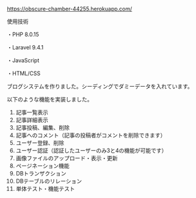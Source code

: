 https://obscure-chamber-44255.herokuapp.com/

使用技術

・PHP 8.0.15

・Laravel 9.4.1

・JavaScript

・HTML/CSS

ブログシステムを作りました。シーディングでダミーデータを入れています。 

以下のような機能を実装しました。
1. 記事一覧表示
2. 記事詳細表示
3. 記事投稿、編集、削除 
4. 記事へのコメント（記事の投稿者がコメントを削除できます）
5. ユーザー登録、削除
6. ユーザー認証（認証したユーザーのみ3と4の機能が可能です）
7. 画像ファイルのアップロード・表示・更新
8. ページネーション機能
9. DBトランザクション
10. DBテーブルのリレーション
11. 単体テスト・機能テスト
